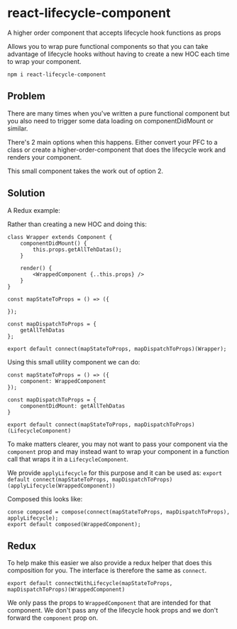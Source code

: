 # react-lifecycle-component
A higher order component that accepts lifecycle hook functions as props

Allows you to wrap pure functional components so that you can take advantage of lifecycle hooks without having to create a new HOC each time to wrap your component.

`npm i react-lifecycle-component`

## Problem

There are many times when you've written a pure functional component but you also need to trigger some data loading on componentDidMount or similar.

There's 2 main options when this happens. Either convert your PFC to a class or create a higher-order-component that does the lifecycle work and renders your component.

This small component takes the work out of option 2.

## Solution

A Redux example:

Rather than creating a new HOC and doing this:

```
class Wrapper extends Component {
	componentDidMount() {
		this.props.getAllTehDatas();
	}

	render() {
		<WrappedComponent {..this.props} />
	}
}

const mapStateToProps = () => ({

});

const mapDispatchToProps = {
	getAllTehDatas
};

export default connect(mapStateToProps, mapDispatchToProps)(Wrapper);
```

Using this small utility component we can do:

```
const mapStateToProps = () => ({
	component: WrappedComponent
});

const mapDispatchToProps = {
	componentDidMount: getAllTehDatas
}

export default connect(mapStateToProps, mapDispatchToProps)(LifecycleComponent)
```

To make matters clearer, you may not want to pass your component via the `component` prop and may instead want to wrap your component in a function call that wraps it in a `LifecycleComponent`.

We provide `applyLifecycle` for this purpose and it can be used as:
`export default connect(mapStateToProps, mapDispatchToProps)(applyLifecycle(WrappedComponent))`

Composed this looks like:

```
conse composed = compose(connect(mapStateToProps, mapDispatchToProps), applyLifecycle);
export default composed(WrappedComponent);
```

## Redux
To help make this easier we also provide a redux helper that does this composition for you. The interface is therefore the same as `connect`.

`export default connectWithLifecycle(mapStateToProps, mapDispatchToProps)(WrappedComponent)`

We only pass the props to `WrappedComponent` that are intended for that component. We don't pass any of the lifecycle hook props and we don't forward the `component` prop on.
